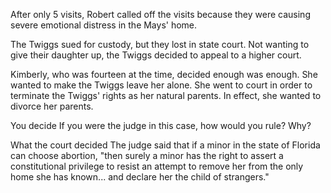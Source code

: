 After only 5 visits, Robert called off the visits because they were causing severe emotional distress in the Mays' home.

The Twiggs sued for custody, but they lost in state court. Not wanting to give their daughter up, the Twiggs decided to appeal to a higher court.

Kimberly, who was fourteen at the time, decided enough was enough. She wanted to make the Twiggs leave her alone. She went to court in order to terminate the Twiggs' rights as her natural parents. In effect, she wanted to divorce her parents.

You decide
If you were the judge in this case, how would you rule? Why?

What the court decided 
The judge said that if a minor in the state of Florida can choose abortion, "then surely a minor has the right to assert a constitutional privilege to resist an attempt to remove her from the only home she has known... and declare her the child of strangers."




